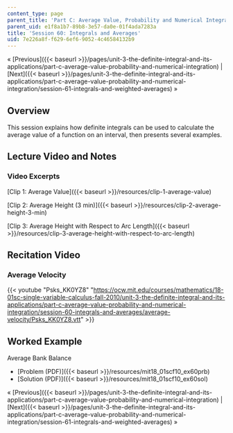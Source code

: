 ```yaml
---
content_type: page
parent_title: 'Part C: Average Value, Probability and Numerical Integration'
parent_uid: e1f8a1b7-89b8-3e57-da0e-01f4ada7283a
title: 'Session 60: Integrals and Averages'
uid: 7e226a8f-f629-6ef6-9052-4c46584132b9
---
```


« [Previous]({{< baseurl >}}/pages/unit-3-the-definite-integral-and-its-applications/part-c-average-value-probability-and-numerical-integration) | [Next]({{< baseurl >}}/pages/unit-3-the-definite-integral-and-its-applications/part-c-average-value-probability-and-numerical-integration/session-61-integrals-and-weighted-averages) »

Overview
--------

This session explains how definite integrals can be used to calculate the average value of a function on an interval, then presents several examples.

Lecture Video and Notes
-----------------------

### Video Excerpts

[Clip 1: Average Value]({{< baseurl >}}/resources/clip-1-average-value)

[Clip 2: Average Height (3 min)]({{< baseurl >}}/resources/clip-2-average-height-3-min)

[Clip 3: Average Height with Respect to Arc Length]({{< baseurl >}}/resources/clip-3-average-height-with-respect-to-arc-length)

Recitation Video
----------------

### Average Velocity

{{< youtube "Psks_KK0YZ8" "https://ocw.mit.edu/courses/mathematics/18-01sc-single-variable-calculus-fall-2010/unit-3-the-definite-integral-and-its-applications/part-c-average-value-probability-and-numerical-integration/session-60-integrals-and-averages/average-velocity/Psks_KK0YZ8.vtt" >}}

Worked Example
--------------

Average Bank Balance

*   [Problem (PDF)]({{< baseurl >}}/resources/mit18_01scf10_ex60prb)
*   [Solution (PDF)]({{< baseurl >}}/resources/mit18_01scf10_ex60sol)

« [Previous]({{< baseurl >}}/pages/unit-3-the-definite-integral-and-its-applications/part-c-average-value-probability-and-numerical-integration) | [Next]({{< baseurl >}}/pages/unit-3-the-definite-integral-and-its-applications/part-c-average-value-probability-and-numerical-integration/session-61-integrals-and-weighted-averages) »